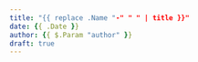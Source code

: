 ```yaml
---
title: "{{ replace .Name "-" " " | title }}"
date: {{ .Date }}
author: {{ $.Param "author" }}
draft: true
---
```


